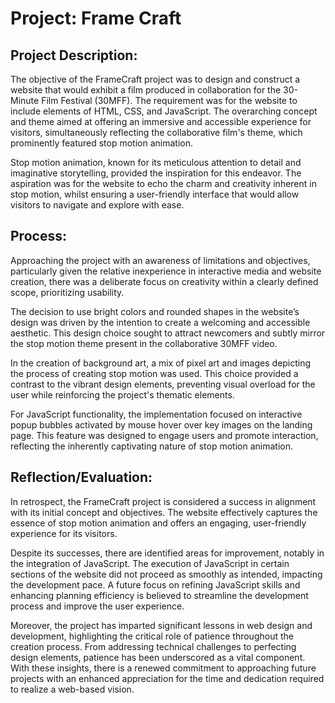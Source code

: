 # Project: Frame Craft

## Project Description:

The objective of the FrameCraft project was to design and construct a website that would exhibit a film produced in collaboration for the 30-Minute Film Festival (30MFF). The requirement was for the website to include elements of HTML, CSS, and JavaScript. The overarching concept and theme aimed at offering an immersive and accessible experience for visitors, simultaneously reflecting the collaborative film's theme, which prominently featured stop motion animation.

Stop motion animation, known for its meticulous attention to detail and imaginative storytelling, provided the inspiration for this endeavor. The aspiration was for the website to echo the charm and creativity inherent in stop motion, whilst ensuring a user-friendly interface that would allow visitors to navigate and explore with ease.

## Process:

Approaching the project with an awareness of limitations and objectives, particularly given the relative inexperience in interactive media and website creation, there was a deliberate focus on creativity within a clearly defined scope, prioritizing usability.

The decision to use bright colors and rounded shapes in the website’s design was driven by the intention to create a welcoming and accessible aesthetic. This design choice sought to attract newcomers and subtly mirror the stop motion theme present in the collaborative 30MFF video.

In the creation of background art, a mix of pixel art and images depicting the process of creating stop motion was used. This choice provided a contrast to the vibrant design elements, preventing visual overload for the user while reinforcing the project's thematic elements.

For JavaScript functionality, the implementation focused on interactive popup bubbles activated by mouse hover over key images on the landing page. This feature was designed to engage users and promote interaction, reflecting the inherently captivating nature of stop motion animation.

## Reflection/Evaluation:

In retrospect, the FrameCraft project is considered a success in alignment with its initial concept and objectives. The website effectively captures the essence of stop motion animation and offers an engaging, user-friendly experience for its visitors.

Despite its successes, there are identified areas for improvement, notably in the integration of JavaScript. The execution of JavaScript in certain sections of the website did not proceed as smoothly as intended, impacting the development pace. A future focus on refining JavaScript skills and enhancing planning efficiency is believed to streamline the development process and improve the user experience.

Moreover, the project has imparted significant lessons in web design and development, highlighting the critical role of patience throughout the creation process. From addressing technical challenges to perfecting design elements, patience has been underscored as a vital component. With these insights, there is a renewed commitment to approaching future projects with an enhanced appreciation for the time and dedication required to realize a web-based vision.

